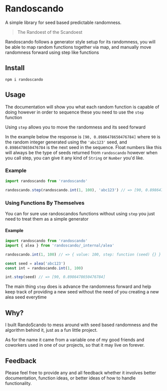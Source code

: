 # Randoscando
A simple library for seed based predictable randomness.

> The Randoest of the Scandoest

Randoscando follows a generator style setup for its randomness, you will be able to map random functions together via map, and manually move randomness forward using step like functions

## Install

```cli
npm i randoscando
```

## Usage

The documentation will show you what each random function is capable of doing however in order to sequence these you need to use the `step` function

Using `step` allows you to move the randomness and its seed forward

In the example below the response is `[90, 0.8986478650476784]` where `90` is the random integer generated using the `'abc123'` seed, and `0.8986478650476784` is the next seed in the sequence. Float numbers like this will always be the type of seeds returned from `randoscando` however when you call step, you can give it any kind of `String` or `Number` you'd like.

### Example

```js
import randoscando from 'randoscando'

randoscando.step(randoscando.int(1, 100), 'abc123') // => [90, 0.8986478650476784]
```

### Using Functions By Themselves
You can for sure use randoscandos functions without using `step` you just need to treat them as a simple generator


#### Example

```js
import randoscando from 'randoscando'
import { alea } from 'randoscando/_internal/alea'

randoscando.int(1, 100) // => { value: 100, step: function (seed) {} }

const seed = alea('abc123')
const int = randoscando.int(1, 100)

int.step(seed) // => [90, 0.8986478650476784]
```

The main thing `step` does is advance the randomness forward and help keep track of providing a new seed without the need of you creating a new alea seed everytime

## Why?

I built RandoScando to mess around with seed based randomness and the algorithm behind it, just as a fun little project.

As for the name it came from a variable one of my good friends and coworkers used in one of our projects, so that it may live on forever.

## Feedback

Please feel free to provide any and all feedback whether it involves better documentation, function ideas, or better ideas of how to handle functionality.
